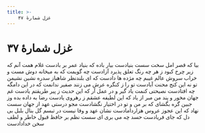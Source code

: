 ```yaml
---
title: >-
    غزل شمارهٔ ۳۷
---
```

# غزل شمارهٔ ۳۷

بیا که قصر امل سخت سست بنیادست
بیار باده که بنیاد عمر بر بادست
غلام همت آنم که زیر چرخ کبود
ز هر چه رنگ تعلق پذیرد آزادست
چه گویمت که به میخانه دوش مست و خراب
سروش عالم غیبم چه مژده ها دادست
که ای بلندنظر شاهباز سدره نشین
نشیمن تو نه این کنج محنت آبادست
تو را ز کنگره عرش می زنند صفیر
ندانمت که در این دامگه چه افتادست
نصیحتی کنمت یاد گیر و در عمل آر
که این حدیث ز پیر طریقتم یادست
غم جهان مخور و پند من مبر از یاد
که این لطیفه عشقم ز رهروی یادست
رضا به داده بده وز جبین گره بگشای
که بر من و تو در اختیار نگشادست
مجو درستی عهد از جهان سست نهاد
که این عجوز عروس هزاردامادست
نشان عهد و وفا نیست در تبسم گل
بنال بلبل بی دل که جای فریادست
حسد چه می بری ای سست نظم بر حافظ
قبول خاطر و لطف سخن خدادادست
